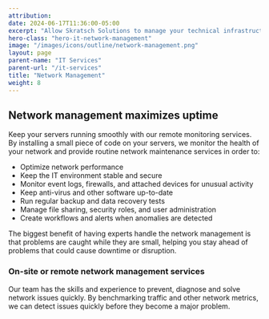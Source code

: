```yaml
---
attribution:
date: 2024-06-17T11:36:00-05:00
excerpt: "Allow Skratsch Solutions to manage your technical infrastructure so you can focus on your core business"
hero-class: "hero-it-network-management"
image: "/images/icons/outline/network-management.png"
layout: page
parent-name: "IT Services"
parent-url: "/it-services"
title: "Network Management"
weight: 8
---
```


## Network management maximizes uptime

Keep your servers running smoothly with our remote monitoring services. By installing a small piece of code on your servers, we monitor the health of your network and provide routine network maintenance services in order to:

- Optimize network performance
- Keep the IT environment stable and secure
- Monitor event logs, firewalls, and attached devices for unusual activity
- Keep anti-virus and other software up-to-date
- Run regular backup and data recovery tests
- Manage file sharing, security roles, and user administration
- Create workflows and alerts when anomalies are detected

The biggest benefit of having experts handle the network management is that problems are caught while they are small, helping you stay ahead of problems that could cause downtime or disruption.

### On-site or remote network management services

Our team has the skills and experience to prevent, diagnose and solve network issues quickly. By benchmarking traffic and other network metrics, we can detect issues quickly before they become a major problem.
